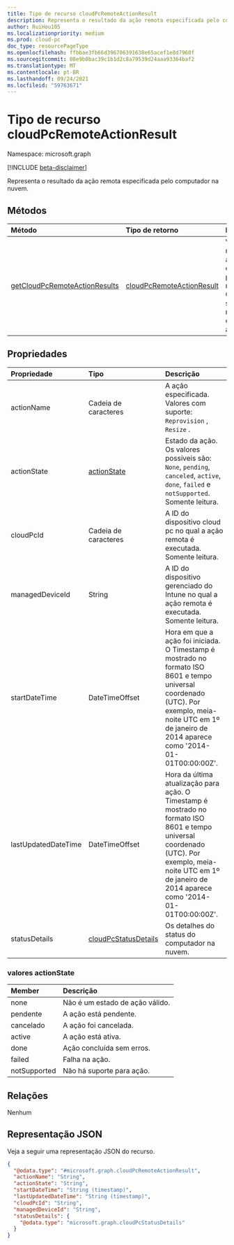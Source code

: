 ```yaml
---
title: Tipo de recurso cloudPcRemoteActionResult
description: Representa o resultado da ação remota especificada pelo computador na nuvem.
author: RuiHou105
ms.localizationpriority: medium
ms.prod: cloud-pc
doc_type: resourcePageType
ms.openlocfilehash: ffbbae3fb66d396706391638e65acef1e8d7960f
ms.sourcegitcommit: 08e9b0bac39c1b1d2c8a79539d24aaa93364baf2
ms.translationtype: MT
ms.contentlocale: pt-BR
ms.lasthandoff: 09/24/2021
ms.locfileid: "59763671"
---
```

# <a name="cloudpcremoteactionresult-resource-type"></a>Tipo de recurso cloudPcRemoteActionResult

Namespace: microsoft.graph

[!INCLUDE [beta-disclaimer](../../includes/beta-disclaimer.md)]

Representa o resultado da ação remota especificada pelo computador na nuvem.

## <a name="methods"></a>Métodos

|Método|Tipo de retorno|Descrição|
|:---|:---|:---|
|[getCloudPcRemoteActionResults](../api/manageddevice-getcloudpcremoteactionresults.md)|[cloudPcRemoteActionResult](../resources/cloudpcremoteactionresult.md)|Verifique os resultados de ação remota especificados pelo computador na nuvem. O Cloud PC dá suporte a reprovisionamento e ressarmos ações remotas.|

## <a name="properties"></a>Propriedades

|Propriedade|Tipo|Descrição|
|:---|:---|:---|
|actionName|Cadeia de caracteres|A ação especificada. Valores com suporte: `Reprovision` , `Resize` .|
|actionState|[actionState](#actionstate-values)|Estado da ação. Os valores possíveis são: `None`, `pending`, `canceled`, `active`, `done`, `failed` e `notSupported`. Somente leitura.|
|cloudPcId|Cadeia de caracteres|A ID do dispositivo cloud pc no qual a ação remota é executada. Somente leitura.|
|managedDeviceId|String|A ID do dispositivo gerenciado do Intune no qual a ação remota é executada. Somente leitura.|
|startDateTime|DateTimeOffset|Hora em que a ação foi iniciada. O Timestamp é mostrado no formato ISO 8601 e tempo universal coordenado (UTC). Por exemplo, meia-noite UTC em 1º de janeiro de 2014 aparece como '2014-01-01T00:00:00Z'.|
|lastUpdatedDateTime|DateTimeOffset|Hora da última atualização para ação. O Timestamp é mostrado no formato ISO 8601 e tempo universal coordenado (UTC). Por exemplo, meia-noite UTC em 1º de janeiro de 2014 aparece como '2014-01-01T00:00:00Z'.|
|statusDetails|[cloudPcStatusDetails](../resources/cloudpcStatusDetails.md)|Os detalhes do status do computador na nuvem. |

### <a name="actionstate-values"></a>valores actionState

|Member|Descrição|
|:---|:---|
|none|Não é um estado de ação válido.|
|pendente|A ação está pendente.|
|cancelado|A ação foi cancelada.|
|active|A ação está ativa.|
|done|Ação concluída sem erros.|
|failed|Falha na ação.|
|notSupported|Não há suporte para ação.|

## <a name="relationships"></a>Relações

Nenhum

## <a name="json-representation"></a>Representação JSON

Veja a seguir uma representação JSON do recurso.
<!-- {
  "blockType": "resource",
  "@odata.type": "microsoft.graph.cloudPcRemoteActionResult"
}
-->

``` json
{
  "@odata.type": "#microsoft.graph.cloudPcRemoteActionResult",
  "actionName": "String",
  "actionState": "String",
  "startDateTime": "String (timestamp)",
  "lastUpdatedDateTime": "String (timestamp)",
  "cloudPcId": "String",
  "managedDeviceId": "String",
  "statusDetails": {
    "@odata.type": "microsoft.graph.cloudPcStatusDetails"
  }
}
```
